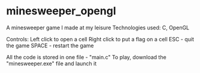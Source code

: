 # minesweeper_opengl
A minesweeper game I made at my leisure
Technologies used: C, OpenGL

Controls: 
Left click to open a cell
Right click to put a flag on a cell
ESC - quit the game
SPACE - restart the game

All the code is stored in one file - "main.c"
To play, download the "minesweeper.exe" file and launch it
